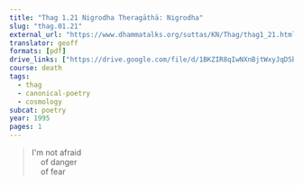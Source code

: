 ```yaml
---
title: "Thag 1.21 Nigrodha Theragāthā: Nigrodha"
slug: "thag.01.21"
external_url: "https://www.dhammatalks.org/suttas/KN/Thag/thag1_21.html"
translator: geoff
formats: [pdf]
drive_links: ["https://drive.google.com/file/d/1BKZIR8qIwNXnBjtWxyJqDSb9SrPPkcyN/view?usp=drivesdk"]
course: death
tags:
  - thag
  - canonical-poetry
  - cosmology
subcat: poetry
year: 1995
pages: 1
---
```


> I'm not afraid  
&nbsp;&nbsp;&nbsp;&nbsp;of danger  
&nbsp;&nbsp;&nbsp;&nbsp;of fear
